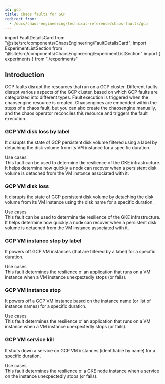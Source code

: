 ```yaml
---
id: gcp
title: Chaos faults for GCP
redirect_from:
  - /docs/chaos-engineering/technical-reference/chaos-faults/gcp
---
```


<!-- Import statement for Custom Components -->

import FaultDetailsCard from "@site/src/components/ChaosEngineering/FaultDetailsCard";
import ExperimentListSection from "@site/src/components/ChaosEngineering/ExperimentListSection"
import { experiments } from "./experiments"

<!-- Heading Description -->

## Introduction

GCP faults disrupt the resources that run on a GCP cluster. Different faults disrupt various aspects of the GCP cluster, based on which GCP faults are categorized into different types.
Fault execution is triggered when the chaosengine resource is created. Chaosengines are embedded within the steps of a chaos fault, but you can also create the chaosengine manually, and the chaos operator reconciles this resource and triggers the fault execution.

<!-- Experiment List and Search Bar (every experiment added below, need to be added in this file also) -->

<ExperimentListSection experiments={experiments} />

<!-- Code for Fault Card starts from here -->

<FaultDetailsCard category="gcp">

### GCP VM disk loss by label

<!-- Need above heading in markdown ### for it to populate right navigation bar and generate links -->

It disrupts the state of GCP persistent disk volume filtered using a label by detaching the disk volume from its VM instance for a specific duration.

<!-- <Accordion color='green'/> has same usage as details but green in color -->

<Accordion color="green">
<summary>Use cases</summary>
    This fault can be used to determine the resilience of the GKE infrastructure. It helps determine how quickly a node can recover when a persistent disk volume is detached from the VM instance associated with it.
</Accordion>

<!-- ensure to enclose all markdown inside the <FaultDetailsCard/> tag-->

</FaultDetailsCard>

<!-- Code for Fault Card ends here -->

<!-- Code for Fault Card starts from here -->

<FaultDetailsCard category="gcp">

### GCP VM disk loss

<!-- Need above heading in markdown ### for it to populate right navigation bar and generate links -->

It disrupts the state of GCP persistent disk volume by detaching the disk volume from its VM instance using the disk name for a specific duration.

<!-- <Accordion color='green'/> has same usage as details but green in color -->

<Accordion color="green">
<summary>Use cases</summary>
    This fault can be used to determine the resilience of the GKE infrastructure. It helps determine how quickly a node can recover when a persistent disk volume is detached from the VM instance associated with it.
</Accordion>

<!-- ensure to enclose all markdown inside the <FaultDetailsCard/> tag-->

</FaultDetailsCard>

<!-- Code for Fault Card ends here -->

<FaultDetailsCard category="gcp">

### GCP VM instance stop by label

<!-- Need above heading in markdown ### for it to populate right navigation bar and generate links -->

It powers off GCP VM instances (that are filtered by a label) for a specific duration.

<!-- <Accordion color='green'/> has same usage as details but green in color -->

<Accordion color="green">
<summary>Use cases</summary>
    This fault determines the resilience of an application that runs on a VM instance when a VM instance unexpectedly stops (or fails).
</Accordion>

<!-- ensure to enclose all markdown inside the <FaultDetailsCard/> tag-->

</FaultDetailsCard>

<!-- Code for Fault Card ends here -->

<FaultDetailsCard category="gcp">

### GCP VM instance stop

<!-- Need above heading in markdown ### for it to populate right navigation bar and generate links -->

It powers off a GCP VM instance based on the instance name (or list of instance names) for a specific duration.

<!-- <Accordion color='green'/> has same usage as details but green in color -->

<Accordion color="green">
<summary>Use cases</summary>
This fault determines the resilience of an application that runs on a VM instance when a VM instance unexpectedly stops (or fails).
</Accordion>

<!-- ensure to enclose all markdown inside the <FaultDetailsCard/> tag-->

</FaultDetailsCard>

<!-- Code for Fault Card ends here -->

<FaultDetailsCard category="gcp">

### GCP VM service kill

<!-- Need above heading in markdown ### for it to populate right navigation bar and generate links -->

It shuts down a service on GCP VM instances (identifiable by name) for a specific duration.

<!-- <Accordion color='green'/> has same usage as details but green in color -->

<Accordion color="green">
<summary>Use cases</summary>
    This fault determines the resilience of a GKE node instance when a service on the instance unexpectedly stops (or fails).
</Accordion>

<!-- ensure to enclose all markdown inside the <FaultDetailsCard/> tag-->

</FaultDetailsCard>
